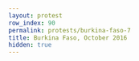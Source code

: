 ```yaml
---
layout: protest
row_index: 90
permalink: protests/burkina-faso-7
title: Burkina Faso, October 2016
hidden: true
---
```

